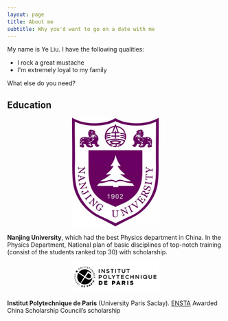 ```yaml
---
layout: page
title: About me
subtitle: Why you'd want to go on a date with me
---
```


My name is Ye Liu. I have the following qualities:

- I rock a great mustache
- I'm extremely loyal to my family

What else do you need?

## Education

<div align="center">    
<img src="images/nju.jpg" width="40%" height="40%" />
</div>

**Nanjing University**, which had the best Physics department in China. In the Physics Department, National plan of basic disciplines of top-notch training (consist of the students ranked top 30) with scholarship.

<div align="center">    
<img src="images/ip-paris.jpg" width="40%" height="40%" />
</div>

**Institut Polytechnique de Paris** (University Paris Saclay). [ENSTA](http://www.ensta-paris.fr/cn/node/1214) Awarded China Scholarship Council’s scholarship
